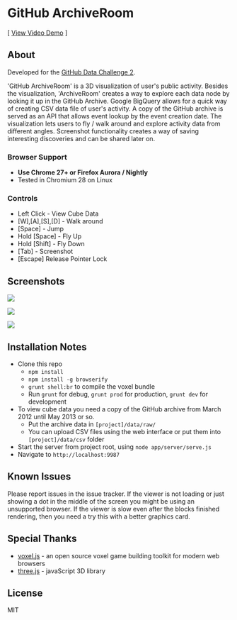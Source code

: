 # GitHub ArchiveRoom

[ [View Video Demo](https://www.youtube.com/watch?v=G6CzzCu6wXs "ArchiveRoom Video Demo") ]

## About

Developed for the [GitHub Data Challenge 2](https://github.com/blog/1450-the-github-data-challenge-ii).

'GitHub ArchiveRoom' is a 3D visualization of user's public activity.
Besides the visualization, 'ArchiveRoom' creates a way to explore each data node by looking it up in the GitHub Archive.
Google BigQuery allows for a quick way of creating CSV data file of user's activity. A copy of the GitHub archive
is served as an API that allows event lookup by the event creation date.
The visualization lets users to fly / walk around and explore activity data from different angles.
Screenshot functionality creates a way of saving interesting discoveries and can be shared later on.


### Browser Support

* __Use Chrome 27+ or Firefox Aurora / Nightly__
* Tested in Chromium 28 on Linux

### Controls
* Left Click - View Cube Data
* [W],[A],[S],[D] - Walk around
* [Space] - Jump
* Hold [Space] - Fly Up
* Hold [Shift] - Fly Down
* [Tab] - Screenshot
* [Escape] Release Pointer Lock

## Screenshots

![](http://v14d.com/u/gar1.png)

![](http://v14d.com/u/gar2.png)

![](http://v14d.com/u/gar3.png)

## Installation Notes

* Clone this repo
  * `npm install`
  * `npm install -g browserify`
  * `grunt shell:br` to compile the voxel bundle
  * Run `grunt` for debug, `grunt prod` for production, `grunt dev` for development
* To view cube data you need a copy of the GitHub archive from March 2012 until May 2013 or so.
  * Put the archive data in `[project]/data/raw/`
  * You can upload CSV files using the web interface or put them into `[project]/data/csv` folder
* Start the server from project root, using `node app/server/serve.js`
* Navigate to `http://localhost:9987`

## Known Issues

Please report issues in the issue tracker.
If the viewer is not loading or just showing a dot in the middle of the screen you
might be using an unsupported browser. If the viewer is slow even after the blocks finished rendering, then
you need a try this with a better graphics card.

## Special Thanks

* [voxel.js](http://voxeljs.com/) - an open source voxel game building toolkit for modern web browsers
* [three.js](http://threejs.org/) - javaScript 3D library

## License

MIT
